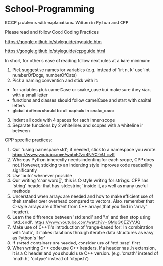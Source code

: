 # School-Programming
ECCP problems with explanations. Written in Python and CPP

Please read and follow Cood Coding Practices

https://google.github.io/styleguide/pyguide.html

https://google.github.io/styleguide/cppguide.html

In short, for other's ease of reading follow next rules at a bare minimum:
1. Pick suggestive names for variables (e.g. instead of 'int n, k' use 'int numberOfDogs, numberOfCats)
2. Pick a naming convention and stick with it:
- for variables pick camelCase or snake_case but make sure they start with a small letter
- functions and classes should follow camelCase and start with capital letters
- global defines should be all capitals in snake_case
3. Indent all code with 4 spaces for each inner-scope
4. Separate functions by 2 whitelines and scopes with a whiteline in between

CPP specific practices:
1. Quit 'using namespace std'; if needed, stick to a namespace you wrote. 
https://www.youtube.com/watch?v=4NYC-VU-svE
2. Whereas Python inherently needs indenting for each scope, CPP does not. However, sticking to an indenting style improves code readability significantly
3. Use 'auto' whenever possible
4. Quit writing 'char word[]', this is C-style writing for strings. CPP has 'string' header that has 'std::string' inside it, as well as many useful methods
5. Understand when arrays are needed and how to make efficient use of their smaller over overhead compared to vectors. Also, remember that C-style arrays are different from C++ arrays(that you find in 'array' header). 
6. Learn the difference between 'std::endl' and '\n' and then stop using 'std::endl'. https://www.youtube.com/watch?v=GMqQOEZYVJQ
7. Make use of C++11's introduction of 'range-based for'. In combination with 'auto', it makes itarations through iterable data structures as easy as Python's 'for'
8. If sorted containers are needed, consider use of 'std::map' first
9. When writing C++ code use C++ headers. If a header has .h extension, it is a C header and you should use C++ version. (e.g. 'cmath' instead of 'math.h', 'cctype' instead of 'ctype.h')
